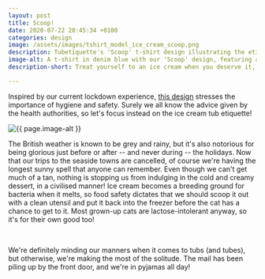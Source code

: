 ```yaml
---
layout: post
title: Scoop!
date: 2020-07-22 20:45:34 +0100
categories: design
image: /assets/images/tshirt_model_ice_cream_scoop.png
description: Tubetiquette's 'Scoop' t-shirt design illustrating the etiquette around ice cream tubs and safety tips for cats!
image-alt: A t-shirt in denim blue with our 'Scoop' design, featuring a tabby kitten licking a tub of ice cream - how unhygienic! 
description-short: Treat yourself to an ice cream when you deserve it, but try to resist eating out of the tub... even if you're a cat. 

---
```


<!--<div class="box alt"><div class="row 50% uniform">
    <div class="4u">  
    <span class="image fit grid2">
        <img src="/assets/images/tshirt_design_ice_cream_scoop.png" alt="The 'Scoop' T-shirt design showing a couple enjoying a bowl of ice cream and a kitten licking the tub"/></span>
    </div>   
    <div class="4u">  
    <span class="image fit grid2">
        <img src="{{ page.image }}" alt="{{ page.image-alt }}"/></span>
    </div>
    <div class="4u$">  
    <span class="image fit grid2">
        <img src="/assets/images/tshirt_product_ice_cream_scoop.png" alt="A bright blue T-shirt made of organic cotton, with the 'Scoop' design"/></span>
    </div>
</div></div>-->

<p>Inspired by our current lockdown experience, <a href="https://tubetiquette.teemill.com/product/scooooop-/">this design</a> stresses the importance of hygiene and safety. Surely we all know the advice given by the health authorities, so let's focus instead on the ice cream tub etiquette!</p>

<section class="spotlights">
    <section>
        <img src="{{ page.image }}" alt="{{ page.image-alt }}" data-position="center center">
		<div class="content">
			<div class="inner">
<p>The British weather is known to be grey and rainy, but it's also notorious for being glorious just before or after -- and never during -- the holidays. Now that our trips to the seaside towns are cancelled, of course we're having the longest sunny spell that anyone can remember. Even though we can't get much of a tan, nothing is stopping us from indulging in the cold and creamy dessert, in a civilised manner! Ice cream becomes a breeding ground for bacteria when it melts, so food safety dictates that we should scoop it out with a clean utensil and put it back into the freezer before the cat has a chance to get to it. Most grown-up cats are lactose-intolerant anyway, so it's for their own good too!</p>
    </div></div></section></section><br>
<p>We're definitely minding our manners when it comes to tubs (and tubes), but otherwise, we're making the most of the solitude. The mail has been piling up by the front door, and we're in pyjamas all day! </p>
